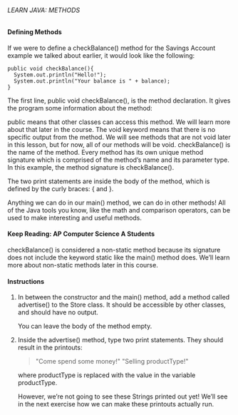 ###### LEARN JAVA: METHODS

#### Defining Methods

If we were to define a checkBalance() method for the Savings Account example we talked about earlier, it would look like the following:

```
public void checkBalance(){
  System.out.println("Hello!");
  System.out.println("Your balance is " + balance);
}
```

The first line, public void checkBalance(), is the method declaration. It gives the program some information about the method:

public means that other classes can access this method. We will learn more about that later in the course.
The void keyword means that there is no specific output from the method. We will see methods that are not void later in this lesson, but for now, all of our methods will be void.
checkBalance() is the name of the method.
Every method has its own unique method signature which is comprised of the method’s name and its parameter type. In this example, the method signature is checkBalance().

The two print statements are inside the body of the method, which is defined by the curly braces: { and }.

Anything we can do in our main() method, we can do in other methods! All of the Java tools you know, like the math and comparison operators, can be used to make interesting and useful methods.

#### Keep Reading: AP Computer Science A Students

checkBalance() is considered a non-static method because its signature does not include the keyword static like the main() method does. We’ll learn more about non-static methods later in this course.

#### Instructions

1. In between the constructor and the main() method, add a method called advertise() to the Store class. It should be accessible by other classes, and should have no output.

    You can leave the body of the method empty.
2. Inside the advertise() method, type two print statements. They should result in the printouts:

    >"Come spend some money!"
    "Selling productType!"

    where productType is replaced with the value in the variable productType.

    However, we’re not going to see these Strings printed out yet! We’ll see in the next exercise how we can make these printouts actually run.